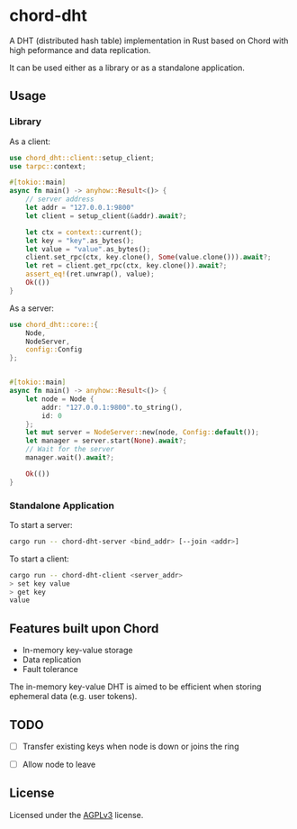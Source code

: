 # chord-dht

A DHT (distributed hash table) implementation in Rust based on Chord with high peformance and data replication.

It can be used either as a library or as a standalone application.

## Usage

### Library

As a client:

```rust
use chord_dht::client::setup_client;
use tarpc::context;

#[tokio::main]
async fn main() -> anyhow::Result<()> {
	// server address
	let addr = "127.0.0.1:9800"
	let client = setup_client(&addr).await?;

	let ctx = context::current();
	let key = "key".as_bytes();
	let value = "value".as_bytes();
	client.set_rpc(ctx, key.clone(), Some(value.clone())).await?;
	let ret = client.get_rpc(ctx, key.clone()).await?;
	assert_eq!(ret.unwrap(), value);
	Ok(())
}
```

As a server:

```rust
use chord_dht::core::{
	Node,
	NodeServer,
	config::Config
};


#[tokio::main]
async fn main() -> anyhow::Result<()> {
	let node = Node {
		addr: "127.0.0.1:9800".to_string(),
		id: 0
	};
	let mut server = NodeServer::new(node, Config::default());
	let manager = server.start(None).await?;
	// Wait for the server
	manager.wait().await?;

	Ok(())
}
```


### Standalone Application

To start a server:

```sh
cargo run -- chord-dht-server <bind_addr> [--join <addr>]
```

To start a client:

```sh
cargo run -- chord-dht-client <server_addr>
> set key value
> get key
value
```


## Features built upon Chord

* In-memory key-value storage
* Data replication
* Fault tolerance

The in-memory key-value DHT is aimed to be efficient when storing ephemeral data (e.g. user tokens).


## TODO

- [ ] Transfer existing keys when node is down or joins the ring
- [ ] Allow node to leave


## License

Licensed under the [AGPLv3](LICENSE) license.

